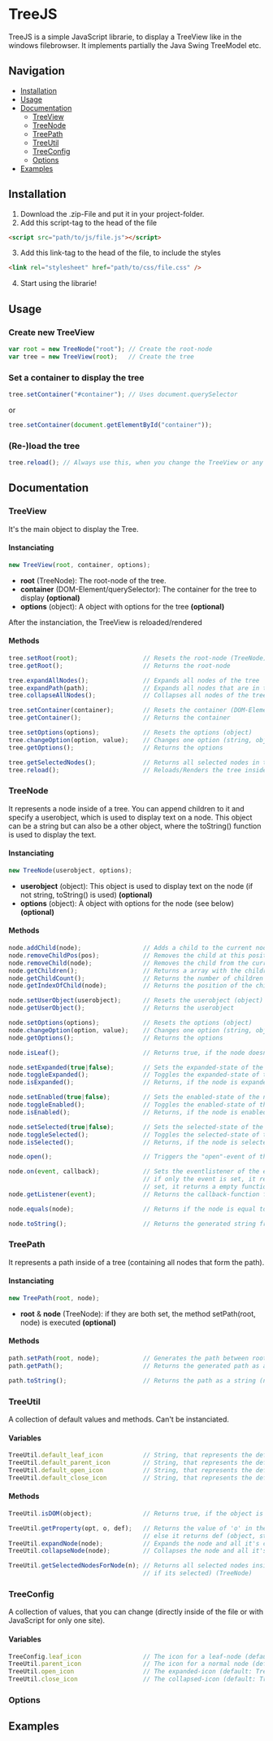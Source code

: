 # TreeJS

TreeJS is a simple JavaScript librarie, to display a TreeView like in the windows filebrowser.
It implements partially the Java Swing TreeModel etc.

## Navigation
- [Installation](#installation)
- [Usage](#usage)
- [Documentation](#documentation)
  - [TreeView](#treeview)
  - [TreeNode](#treenode)
  - [TreePath](#treepath)
  - [TreeUtil](#treeutil)
  - [TreeConfig](#treeconfig)
  - [Options](#options)
- [Examples](#examples)

## Installation
1. Download the .zip-File and put it in your project-folder.
2. Add this script-tag to the head of the file
```html
<script src="path/to/js/file.js"></script>
```
3. Add this link-tag to the head of the file, to include the styles
```html
<link rel="stylesheet" href="path/to/css/file.css" />
```
4. Start using the librarie!

## Usage
### Create new TreeView
```javascript
var root = new TreeNode("root"); // Create the root-node
var tree = new TreeView(root);   // Create the tree
```

### Set a container to display the tree
```javascript
tree.setContainer("#container"); // Uses document.querySelector
```
or
```javascript
tree.setContainer(document.getElementById("container"));
```

### (Re-)load the tree
```javascript
tree.reload(); // Always use this, when you change the TreeView or any of its nodes
```
## Documentation
### TreeView
It's the main object to display the Tree.
#### Instanciating
```javascript
new TreeView(root, container, options);
```
- **root** (TreeNode): The root-node of the tree.
- **container** (DOM-Element/querySelector): The container for the tree to display **(optional)**
- **options** (object): A object with options for the tree **(optional)**

After the instanciation, the TreeView is reloaded/rendered

#### Methods
```javascript
tree.setRoot(root);                  // Resets the root-node (TreeNode)
tree.getRoot();                      // Returns the root-node

tree.expandAllNodes();               // Expands all nodes of the tree
tree.expandPath(path);               // Expands all nodes that are in the path (TreePath)
tree.collapseAllNodes();             // Collapses all nodes of the tree

tree.setContainer(container);        // Resets the container (DOM-Element/querySelector)
tree.getContainer();                 // Returns the container

tree.setOptions(options);            // Resets the options (object)
tree.changeOption(option, value);    // Changes one option (string, object)
tree.getOptions();                   // Returns the options

tree.getSelectedNodes();             // Returns all selected nodes in the tree
tree.reload();                       // Reloads/Renders the tree inside of the container
```

### TreeNode
It represents a node inside of a tree. You can append children to it and specify a userobject, which is used to display text on a node. This object can be a string but can also be a other object, where the toString() function is used to display the text.
#### Instanciating
```javascript
new TreeNode(userobject, options);
```

- **userobject** (object): This object is used to display text on the node (if not string, toString() is used) **(optional)**
- **options** (object): A object with options for the node (see below) **(optional)**

#### Methods
```javascript
node.addChild(node);                 // Adds a child to the current node and sets the parent of the node (TreeNode)
node.removeChildPos(pos);            // Removes the child at this position (integer)
node.removeChild(node);              // Removes the child from the current node, if contained (TreeNode)
node.getChildren();                  // Returns a array with the children of the current node
node.getChildCount();                // Returns the number of children
node.getIndexOfChild(node);          // Returns the position of the child; -1 is returned if not found (TreeNode)

node.setUserObject(userobject);      // Resets the userobject (object)
node.getUserObject();                // Returns the userobject

node.setOptions(options);            // Resets the options (object)
node.changeOption(option, value);    // Changes one option (string, object)
node.getOptions();                   // Returns the options

node.isLeaf();                       // Returns true, if the node doesn't have any children, else false

node.setExpanded(true|false);        // Sets the expanded-state of the node (if it shows its children) (boolean)
node.toggleExpanded();               // Toggles the expanded-state of the node
node.isExpanded();                   // Returns, if the node is expanded or not

node.setEnabled(true|false);         // Sets the enabled-state of the node (if it is enabled) (boolean)
node.toggleEnabled();                // Toggles the enabled-state of the node
node.isEnabled();                    // Returns, if the node is enabled or not

node.setSelected(true|false);        // Sets the selected-state of the node (if it is selected) (boolean)
node.toggleSelected();               // Toggles the selected-state of the node
node.isSelected();                   // Returns, if the node is selected or not

node.open();                         // Triggers the "open"-event of the node

node.on(event, callback);            // Sets the eventlistener of the event, if the callback is specified;
                                     // if only the event is set, it returns the callback-function; if that is not
                                     // set, it returns a empty function (string, function)
node.getListener(event);             // Returns the callback-function for this event, if set (string)

node.equals(node);                   // Returns if the node is equal to the parameter (TreeNode)

node.toString();                     // Returns the generated string from the userobject
```

### TreePath
It represents a path inside of a tree (containing all nodes that form the path).
#### Instanciating
```javascript
new TreePath(root, node);
```

- **root** & **node** (TreeNode): if they are both set, the method setPath(root, node) is executed **(optional)**

#### Methods
```javascript
path.setPath(root, node);            // Generates the path between root and node (TreeNode, TreeNode)
path.getPath();                      // Returns the generated path as a array

path.toString();                     // Returns the path as a string (nodes joined with a ' - ')
```

### TreeUtil
A collection of default values and methods. Can't be instanciated.
#### Variables
```javascript
TreeUtil.default_leaf_icon           // String, that represents the default icon for a leaf-node
TreeUtil.default_parent_icon         // String, that represents the default icon for a normal node (with children)
TreeUtil.default_open_icon           // String, that represents the default expanded-icon
TreeUtil.default_close_icon          // String, that represents the default collapsed-icon
```
#### Methods
```javascript
TreeUtil.isDOM(object);              // Returns true, if the object is a DOM-Element, else false (object)

TreeUtil.getProperty(opt, o, def);   // Returns the value of 'o' in the array/object opt, if it is set;
                                     // else it returns def (object, string, object)
TreeUtil.expandNode(node);           // Expands the node and all it's children and theirs etc. (TreeNode)
TreeUtil.collapseNode(node);         // Collapses the node and all it's children and theirs etc. (TreeNode)

TreeUtil.getSelectedNodesForNode(n); // Returns all selected nodes inside of this node (and it's self,
                                     // if its selected) (TreeNode)
```

### TreeConfig
A collection of values, that you can change (directly inside of the file or with JavaScript for only one site).
#### Variables
```javascript
TreeConfig.leaf_icon                 // The icon for a leaf-node (default: TreeUtil.default_leaf_icon)
TreeUtil.parent_icon                 // The icon for a normal node (default: TreeUtil.default_parent_icon)
TreeUtil.open_icon                   // The expanded-icon (default: TreeUtil.default_open_icon)
TreeUtil.close_icon                  // The collapsed-icon (default: TreeUtil.default_close_icon)
```
### Options

## Examples
